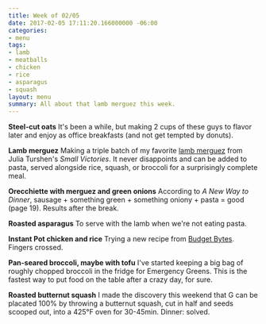 ```yaml
---
title: Week of 02/05
date: 2017-02-05 17:11:20.166000000 -06:00
categories:
- menu
tags:
- lamb
- meatballs
- chicken
- rice
- asparagus
- squash
layout: menu
summary: All about that lamb merguez this week.
---
```


**Steel-cut oats** It's been a while, but making 2 cups of these guys to flavor later and enjoy as office breakfasts (and not get tempted by donuts).

**Lamb merguez** Making a triple batch of my favorite [lamb merguez](/posts/2017-01-16-lamb-merguez-with-herby-yogurt.md) from Julia Turshen's *Small Victories*. It never disappoints and can be added to pasta, served alongside rice, squash, or broccoli for a surprisingly complete meal.

**Orecchiette with merguez and green onions** According to *A New Way to Dinner*, sausage + something green + something oniony + pasta = good (page 19). Results after the break.

**Roasted asparagus** To serve with the lamb when we're not eating pasta.

**Instant Pot chicken and rice** Trying a new recipe from [Budget Bytes](https://www.budgetbytes.com/2016/06/pressure-cooker-chicken-rice/). Fingers crossed.

**Pan-seared broccoli, maybe with tofu** I've started keeping a big bag of roughly chopped broccoli in the fridge for Emergency Greens. This is the fastest way to put food on the table after a crazy day, for sure.

**Roasted butternut squash** I made the discovery this weekend that G can be placated 100% by throwing a butternut squash, cut in half and seeds scooped out, into a 425°F oven for 30-45min. Dinner: solved.
